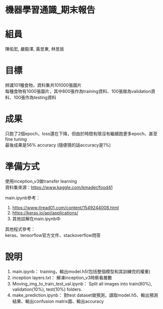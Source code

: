 # 機器學習通識_期末報告

# 組員

陳佑宏, 嚴毅澤, 黃昱東, 林昱辰

# 目標

辨識101種食物，資料集共101000張圖片  
每種食物有1000張圖片，其中800張作為training資料、100張做為validation資料、100張作為testing資料

# 成果

只跑了2個epoch，loss還在下降，但由於時間有限沒有繼續跑更多epoch、甚至fine tuning  
最後成果是56% accuracy (隨便猜的話accuracy是1%)

# 準備方式

使用inception_v3做transfer learning  
資料集來源：https://www.kaggle.com/kmader/food41

main.ipynb參考：
1. https://www.itread01.com/content/1549244008.html
2. https://keras.io/api/applications/
3. 其他註解在main.ipynb中

其他程式參考：  
keras、tensorflow官方文件、stackoverflow問答

# 說明

1. main.ipynb： training，輸出model.h5(包括整個模型和其訓練完的權重)
2. inception layers.txt： 解凍inception_v3時察看層數
3. Moving_img_to_train_test_val.ipynb： Split all images into train(80%), validation(10%), test(10%) folders.
4. make_prediction.ipynb： 對test dataset做預測，讀取model.h5、輸出預測結果、輸出confusion matrix圖、輸出accuracy
